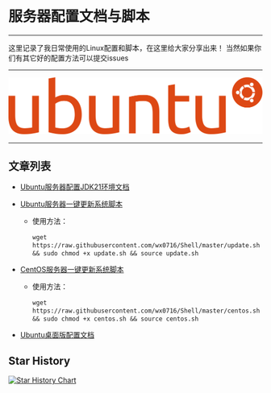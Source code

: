 # 服务器配置文档与脚本

---

这里记录了我日常使用的Linux配置和脚本，在这里给大家分享出来！ 当然如果你们有其它好的配置方法可以提交issues

---

![图片](Images/Ubuntu.svg)

---

## 文章列表

* [Ubuntu服务器配置JDK21环境文档](JDK21.markdown)
* [Ubuntu服务器一键更新系统脚本](update.sh)

  * 使用方法：

    ```shell
    wget https://raw.githubusercontent.com/wx0716/Shell/master/update.sh && sudo chmod +x update.sh && source update.sh
    ```

    

* [CentOS服务器一键更新系统脚本](centos.sh)

  * 使用方法：

    ```shell
    wget https://raw.githubusercontent.com/wx0716/Shell/master/centos.sh && sudo chmod +x centos.sh && source centos.sh
    ```

    

* [Ubuntu桌面版配置文档](Ubuntu桌面版配置.markdown)

## Star History

[![Star History Chart](https://api.star-history.com/svg?repos=wx0716/Shell&type=Date)](https://star-history.com/#wx0716/Shell&Date)

